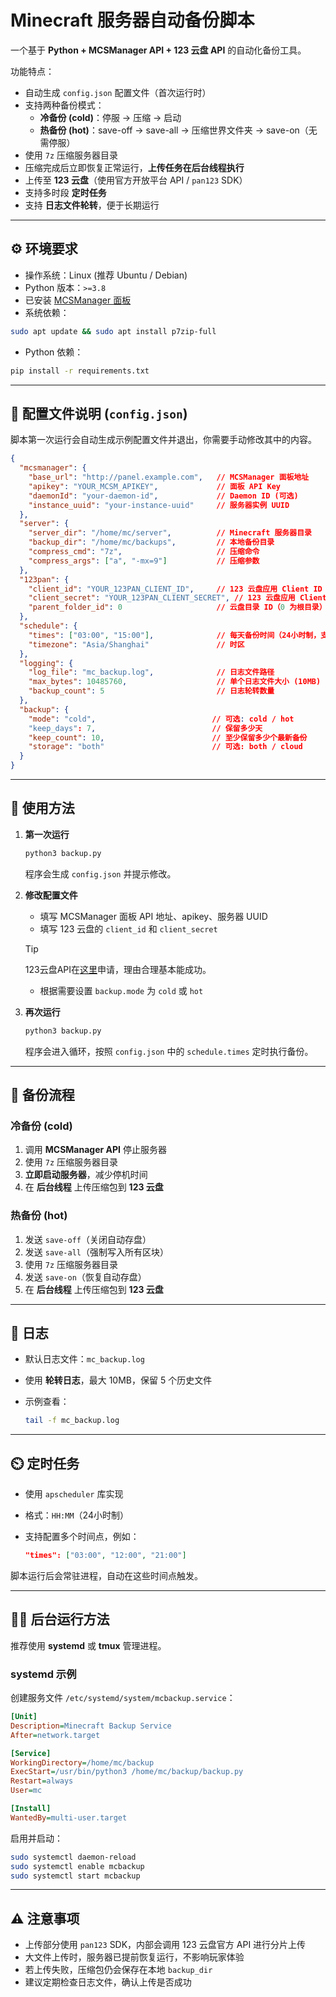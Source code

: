 # Minecraft 服务器自动备份脚本

一个基于 **Python + MCSManager API + 123 云盘 API** 的自动化备份工具。  

功能特点：
- 自动生成 `config.json` 配置文件（首次运行时）
- 支持两种备份模式：
  - **冷备份 (cold)**：停服 → 压缩 → 启动
  - **热备份 (hot)**：save-off → save-all → 压缩世界文件夹 → save-on（无需停服）
- 使用 `7z` 压缩服务器目录
- 压缩完成后立即恢复正常运行，**上传任务在后台线程执行**
- 上传至 **123 云盘**（使用官方开放平台 API / `pan123` SDK）
- 支持多时段 **定时任务**
- 支持 **日志文件轮转**，便于长期运行

---

## ⚙️ 环境要求

- 操作系统：Linux (推荐 Ubuntu / Debian)
- Python 版本：`>=3.8`
- 已安装 [MCSManager 面板](https://mcsmanager.com/)
- 系统依赖：
```bash
sudo apt update && sudo apt install p7zip-full
```

- Python 依赖：
```bash
pip install -r requirements.txt
```

---

## 📝 配置文件说明 (`config.json`)

脚本第一次运行会自动生成示例配置文件并退出，你需要手动修改其中的内容。

```json
{
  "mcsmanager": {
    "base_url": "http://panel.example.com",   // MCSManager 面板地址
    "apikey": "YOUR_MCSM_APIKEY",             // 面板 API Key
    "daemonId": "your-daemon-id",             // Daemon ID (可选)
    "instance_uuid": "your-instance-uuid"     // 服务器实例 UUID
  },
  "server": {
    "server_dir": "/home/mc/server",          // Minecraft 服务器目录
    "backup_dir": "/home/mc/backups",         // 本地备份目录
    "compress_cmd": "7z",                     // 压缩命令
    "compress_args": ["a", "-mx=9"]           // 压缩参数
  },
  "123pan": {
    "client_id": "YOUR_123PAN_CLIENT_ID",     // 123 云盘应用 Client ID
    "client_secret": "YOUR_123PAN_CLIENT_SECRET", // 123 云盘应用 Client Secret
    "parent_folder_id": 0                     // 云盘目录 ID（0 为根目录）
  },
  "schedule": {
    "times": ["03:00", "15:00"],              // 每天备份时间（24小时制，支持多个）
    "timezone": "Asia/Shanghai"               // 时区
  },
  "logging": {
    "log_file": "mc_backup.log",              // 日志文件路径
    "max_bytes": 10485760,                    // 单个日志文件大小 (10MB)
    "backup_count": 5                         // 日志轮转数量
  },
  "backup": {
    "mode": "cold",                          // 可选: cold / hot
    "keep_days": 7,                          // 保留多少天
    "keep_count": 10,                        // 至少保留多少个最新备份
    "storage": "both"                        // 可选: both / cloud
  }
}
```

---

## 🚀 使用方法

1. **第一次运行**

   ```bash
   python3 backup.py
   ```

   程序会生成 `config.json` 并提示修改。

2. **修改配置文件**

   * 填写 MCSManager 面板 API 地址、apikey、服务器 UUID
   * 填写 123 云盘的 `client_id` 和 `client_secret`
   > [!TIP]
   >
   > 123云盘API在[这里](https://www.123pan.com/developer)申请，理由合理基本能成功。
   * 根据需要设置 `backup.mode` 为 `cold` 或 `hot`

3. **再次运行**

   ```bash
   python3 backup.py
   ```

   程序会进入循环，按照 `config.json` 中的 `schedule.times` 定时执行备份。

---

## 🔄 备份流程

### 冷备份 (cold)
1. 调用 **MCSManager API** 停止服务器
2. 使用 `7z` 压缩服务器目录
3. **立即启动服务器**，减少停机时间
4. 在 **后台线程** 上传压缩包到 **123 云盘**

### 热备份 (hot)
1. 发送 `save-off`（关闭自动存盘）
2. 发送 `save-all`（强制写入所有区块）
3. 使用 `7z` 压缩服务器目录
4. 发送 `save-on`（恢复自动存盘）
5. 在 **后台线程** 上传压缩包到 **123 云盘**

---

## 📜 日志

* 默认日志文件：`mc_backup.log`
* 使用 **轮转日志**，最大 10MB，保留 5 个历史文件
* 示例查看：

  ```bash
  tail -f mc_backup.log
  ```

---

## ⏲️ 定时任务

* 使用 `apscheduler` 库实现
* 格式：`HH:MM`（24小时制）
* 支持配置多个时间点，例如：

  ```json
  "times": ["03:00", "12:00", "21:00"]
  ```

脚本运行后会常驻进程，自动在这些时间点触发。

---

## 👨‍💻 后台运行方法

推荐使用 **systemd** 或 **tmux** 管理进程。

### systemd 示例

创建服务文件 `/etc/systemd/system/mcbackup.service`：

```ini
[Unit]
Description=Minecraft Backup Service
After=network.target

[Service]
WorkingDirectory=/home/mc/backup
ExecStart=/usr/bin/python3 /home/mc/backup/backup.py
Restart=always
User=mc

[Install]
WantedBy=multi-user.target
```

启用并启动：

```bash
sudo systemctl daemon-reload
sudo systemctl enable mcbackup
sudo systemctl start mcbackup
```

---

## ⚠️ 注意事项

* 上传部分使用 `pan123` SDK，内部会调用 123 云盘官方 API 进行分片上传
* 大文件上传时，服务器已提前恢复运行，不影响玩家体验
* 若上传失败，压缩包仍会保存在本地 `backup_dir`
* 建议定期检查日志文件，确认上传是否成功

